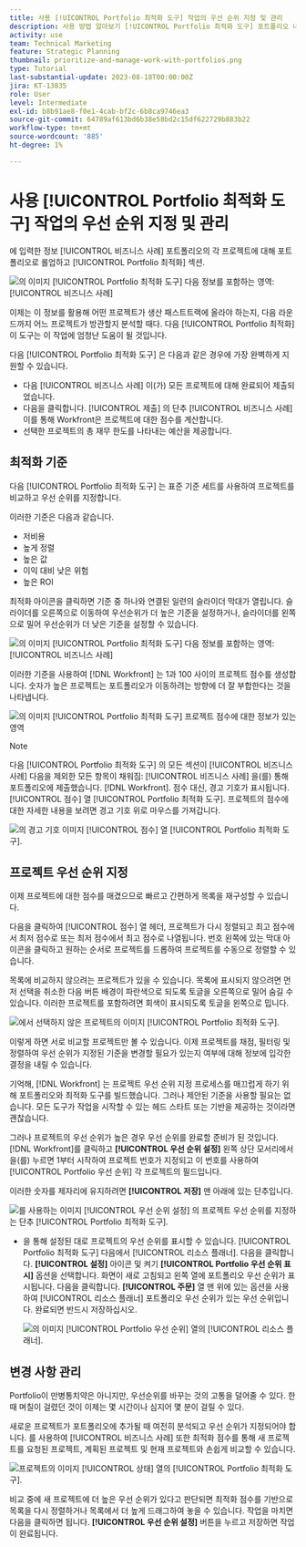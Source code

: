 ```yaml
---
title: 사용 [!UICONTROL Portfolio 최적화 도구] 작업의 우선 순위 지정 및 관리
description: 사용 방법 알아보기 [!UICONTROL Portfolio 최적화 도구] 포트폴리오 내에서 프로젝트의 우선 순위를 지정하고 관리합니다.
activity: use
team: Technical Marketing
feature: Strategic Planning
thumbnail: prioritize-and-manage-work-with-portfolios.png
type: Tutorial
last-substantial-update: 2023-08-18T00:00:00Z
jira: KT-13835
role: User
level: Intermediate
exl-id: b8b91ae8-f0e1-4cab-bf2c-6b8ca9746ea3
source-git-commit: 64789af613bd6b38e58bd2c15df622729b883b22
workflow-type: tm+mt
source-wordcount: '885'
ht-degree: 1%

---
```


# 사용 [!UICONTROL Portfolio 최적화 도구] 작업의 우선 순위 지정 및 관리

에 입력한 정보 [!UICONTROL 비즈니스 사례] 포트폴리오의 각 프로젝트에 대해 포트폴리오로 롤업하고 [!UICONTROL Portfolio 최적화] 섹션.

![의 이미지 [!UICONTROL Portfolio 최적화 도구] 다음 정보를 포함하는 영역: [!UICONTROL 비즈니스 사례]](assets/10-portfolio-management9.png)

이제는 이 정보를 활용해 어떤 프로젝트가 생산 패스트트랙에 올라야 하는지, 다음 라운드까지 어느 프로젝트가 방관할지 분석할 때다. 다음 [!UICONTROL Portfolio 최적화] 이 도구는 이 작업에 엄청난 도움이 될 것입니다.

다음 [!UICONTROL Portfolio 최적화 도구] 은 다음과 같은 경우에 가장 완벽하게 지원할 수 있습니다.

* 다음 [!UICONTROL 비즈니스 사례] 이(가) 모든 프로젝트에 대해 완료되어 제출되었습니다.
* 다음을 클릭합니다. [!UICONTROL 제출] 의 단추 [!UICONTROL 비즈니스 사례] 이를 통해 Workfront은 프로젝트에 대한 점수를 계산합니다.
* 선택한 프로젝트의 총 재무 한도를 나타내는 예산을 제공합니다.

## 최적화 기준

다음 [!UICONTROL Portfolio 최적화 도구] 는 표준 기준 세트를 사용하여 프로젝트를 비교하고 우선 순위를 지정합니다.

이러한 기준은 다음과 같습니다.

* 저비용
* 높게 정렬
* 높은 값
* 이익 대비 낮은 위험
* 높은 ROI

최적화 아이콘을 클릭하면 기준 중 하나와 연결된 일련의 슬라이더 막대가 열립니다. 슬라이더를 오른쪽으로 이동하여 우선순위가 더 높은 기준을 설정하거나, 슬라이더를 왼쪽으로 밀어 우선순위가 더 낮은 기준을 설정할 수 있습니다.

![의 이미지 [!UICONTROL Portfolio 최적화 도구] 다음 정보를 포함하는 영역: [!UICONTROL 비즈니스 사례]](assets/11-portfolio-management10.png)

이러한 기준을 사용하여 [!DNL Workfront] 는 1과 100 사이의 프로젝트 점수를 생성합니다. 숫자가 높은 프로젝트는 포트폴리오가 이동하려는 방향에 더 잘 부합한다는 것을 나타냅니다.

![의 이미지 [!UICONTROL Portfolio 최적화 도구] 프로젝트 점수에 대한 정보가 있는 영역](assets/12-portfolio-management14.png)

>[!NOTE]
>
>다음 [!UICONTROL Portfolio 최적화 도구] 의 모든 섹션이 [!UICONTROL 비즈니스 사례] 다음을 제외한 모든 항목이 채워짐: [!UICONTROL 비즈니스 사례] 을(를) 통해 포트폴리오에 제출했습니다. [!DNL Workfront]. 점수 대신, 경고 기호가 표시됩니다. [!UICONTROL 점수] 열 [!UICONTROL Portfolio 최적화 도구]. 프로젝트의 점수에 대한 자세한 내용을 보려면 경고 기호 위로 마우스를 가져갑니다.

![의 경고 기호 이미지 [!UICONTROL 점수] 열 [!UICONTROL Portfolio 최적화 도구].](assets/13-portfolio-management12.png)

## 프로젝트 우선 순위 지정

이제 프로젝트에 대한 점수를 매겼으므로 빠르고 간편하게 목록을 재구성할 수 있습니다.

다음을 클릭하여 [!UICONTROL 점수] 열 헤더, 프로젝트가 다시 정렬되고 최고 점수에서 최저 점수로 또는 최저 점수에서 최고 점수로 나열됩니다. 번호 왼쪽에 있는 막대 아이콘을 클릭하고 원하는 순서로 프로젝트를 드롭하여 프로젝트를 수동으로 정렬할 수 있습니다.

목록에 비교하지 않으려는 프로젝트가 있을 수 있습니다. 목록에 표시되지 않으려면 먼저 선택을 취소한 다음 버튼 배경이 파란색으로 되도록 토글을 오른쪽으로 밀어 숨길 수 있습니다. 이러한 프로젝트를 포함하려면 회색이 표시되도록 토글을 왼쪽으로 밉니다.

![에서 선택하지 않은 프로젝트의 이미지 [!UICONTROL Portfolio 최적화 도구].](assets/14-portfolio-management13.png)

이렇게 하면 서로 비교할 프로젝트만 볼 수 있습니다. 이제 프로젝트를 채점, 필터링 및 정렬하여 우선 순위가 지정된 기준을 변경할 필요가 있는지 여부에 대해 정보에 입각한 결정을 내릴 수 있습니다.

기억해, [!DNL Workfront] 는 프로젝트 우선 순위 지정 프로세스를 매끄럽게 하기 위해 포트폴리오와 최적화 도구를 빌드했습니다. 그러나 제안된 기준을 사용할 필요는 없습니다. 모든 도구가 작업을 시작할 수 있는 헤드 스타트 또는 기반을 제공하는 것이라면 괜찮습니다.

그러나 프로젝트의 우선 순위가 높은 경우 우선 순위를 완료할 준비가 된 것입니다. [!DNL Workfront]를 클릭하고 **[!UICONTROL 우선 순위 설정]** 왼쪽 상단 모서리에서 을(를) 누르면 1부터 시작하여 프로젝트 번호가 지정되고 이 번호를 사용하여 [!UICONTROL Portfolio 우선 순위] 각 프로젝트의 필드입니다.

이러한 숫자를 제자리에 유지하려면 **[!UICONTROL 저장]** 맨 아래에 있는 단추입니다.

![를 사용하는 이미지 [!UICONTROL 우선 순위 설정] 의 프로젝트 우선 순위를 지정하는 단추 [!UICONTROL Portfolio 최적화 도구].](assets/15-portfolio-management15.png)

<!-- 
Pro-tips graphic
-->

* 을 통해 설정된 대로 프로젝트의 우선 순위를 표시할 수 있습니다. [!UICONTROL Portfolio 최적화 도구] 다음에서 [!UICONTROL 리소스 플래너]. 다음을 클릭합니다. **[!UICONTROL 설정]** 아이콘 및 켜기 **[!UICONTROL Portfolio 우선 순위 표시]** 옵션을 선택합니다. 화면이 새로 고침되고 왼쪽 열에 포트폴리오 우선 순위가 표시됩니다. 다음을 클릭합니다. **[!UICONTROL 주문]** 열 맨 위에 있는 옵션을 사용하여 [!UICONTROL 리소스 플래너] 포트폴리오 우선 순위가 있는 우선 순위입니다. 완료되면 반드시 저장하십시오.

  ![의 이미지 [!UICONTROL Portfolio 우선 순위] 열의 [!UICONTROL 리소스 플래너].](assets/16-portfolio-management17.png)

## 변경 사항 관리

Portfolio이 만병통치약은 아니지만, 우선순위를 바꾸는 것의 고통을 덜어줄 수 있다. 한 때 며칠이 걸렸던 것이 이제는 몇 시간이나 심지어 몇 분이 걸릴 수 있다.

새로운 프로젝트가 포트폴리오에 추가될 때 여전히 분석되고 우선 순위가 지정되어야 합니다. 를 사용하여 [!UICONTROL 비즈니스 사례] 또한 최적화 점수를 통해 새 프로젝트를 요청된 프로젝트, 계획된 프로젝트 및 현재 프로젝트와 손쉽게 비교할 수 있습니다.

![프로젝트의 이미지 [!UICONTROL 상태] 열의 [!UICONTROL Portfolio 최적화 도구].](assets/17-project-management16.png)

비교 중에 새 프로젝트에 더 높은 우선 순위가 있다고 판단되면 최적화 점수를 기반으로 목록을 다시 정렬하거나 목록에서 더 높게 드래그하여 놓을 수 있습니다. 작업을 마치면 다음을 클릭하면 됩니다. **[!UICONTROL 우선 순위 설정]** 버튼을 누르고 저장하면 작업이 완료됩니다.

<!-- Learn more graphic and documentation article links

* Portfolio Optimizer overview 
* Optimize projects in the Portfolio Optimizer 
* Overview of the Portfolio Optimizer score 
* Prioritizing projects in the Portfolio Optimizer

-->
